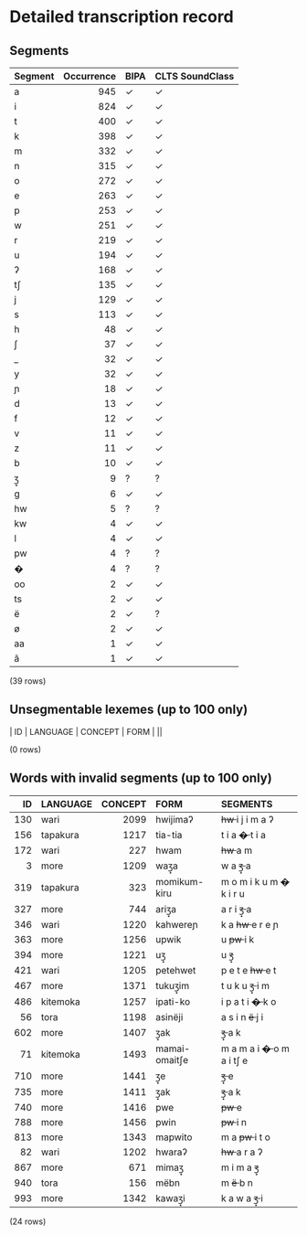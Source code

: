 
# Detailed transcription record

## Segments

| Segment | Occurrence | BIPA | CLTS SoundClass |
|:----------|-------------:|:-------|:------------------|
| a | 945 | ✓ | ✓ |
| i | 824 | ✓ | ✓ |
| t | 400 | ✓ | ✓ |
| k | 398 | ✓ | ✓ |
| m | 332 | ✓ | ✓ |
| n | 315 | ✓ | ✓ |
| o | 272 | ✓ | ✓ |
| e | 263 | ✓ | ✓ |
| p | 253 | ✓ | ✓ |
| w | 251 | ✓ | ✓ |
| r | 219 | ✓ | ✓ |
| u | 194 | ✓ | ✓ |
| ʔ | 168 | ✓ | ✓ |
| tʃ | 135 | ✓ | ✓ |
| j | 129 | ✓ | ✓ |
| s | 113 | ✓ | ✓ |
| h | 48 | ✓ | ✓ |
| ʃ | 37 | ✓ | ✓ |
| _ | 32 | ✓ | ✓ |
| y | 32 | ✓ | ✓ |
| ɲ | 18 | ✓ | ✓ |
| d | 13 | ✓ | ✓ |
| f | 12 | ✓ | ✓ |
| v | 11 | ✓ | ✓ |
| z | 11 | ✓ | ✓ |
| b | 10 | ✓ | ✓ |
| ʒ̟ | 9 | ? | ? |
| g | 6 | ✓ | ✓ |
| hw | 5 | ? | ? |
| kw | 4 | ✓ | ✓ |
| l | 4 | ✓ | ✓ |
| pw | 4 | ? | ? |
| � | 4 | ? | ? |
| oo | 2 | ✓ | ✓ |
| ts | 2 | ✓ | ✓ |
| ë | 2 | ✓ | ? |
| ø | 2 | ✓ | ✓ |
| aa | 1 | ✓ | ✓ |
| ã | 1 | ✓ | ✓ |

(39 rows)



## Unsegmentable lexemes (up to 100 only)

| ID | LANGUAGE | CONCEPT | FORM |
||

(0 rows)



## Words with invalid segments (up to 100 only)

| ID | LANGUAGE | CONCEPT | FORM | SEGMENTS |
|-----:|:-----------|----------:|:--------------|:----------------------------------|
| 130 | wari | 2099 | hwijimaʔ | <s> hw </s> i j i m a ʔ |
| 156 | tapakura | 1217 | tia-tia | t i a <s> � </s> t i a |
| 172 | wari | 227 | hwam | <s> hw </s> a m |
| 3 | more | 1209 | waʒ̟a | w a <s> ʒ̟ </s> a |
| 319 | tapakura | 323 | momikum-kiru | m o m i k u m <s> � </s> k i r u |
| 327 | more | 744 | ariʒ̟a | a r i <s> ʒ̟ </s> a |
| 346 | wari | 1220 | kahwereɲ | k a <s> hw </s> e r e ɲ |
| 363 | more | 1256 | upwik | u <s> pw </s> i k |
| 394 | more | 1221 | uʒ̟ | u <s> ʒ̟ </s> |
| 421 | wari | 1205 | petehwet | p e t e <s> hw </s> e t |
| 467 | more | 1371 | tukuʒ̟im | t u k u <s> ʒ̟ </s> i m |
| 486 | kitemoka | 1257 | ipati-ko | i p a t i <s> � </s> k o |
| 56 | tora | 1198 | asinëji | a s i n <s> ë </s> j i |
| 602 | more | 1407 | ʒ̟ak | <s> ʒ̟ </s> a k |
| 71 | kitemoka | 1493 | mamai-omaitʃe | m a m a i <s> � </s> o m a i tʃ e |
| 710 | more | 1441 | ʒ̟e | <s> ʒ̟ </s> e |
| 735 | more | 1411 | ʒ̟ak | <s> ʒ̟ </s> a k |
| 740 | more | 1416 | pwe | <s> pw </s> e |
| 788 | more | 1456 | pwin | <s> pw </s> i n |
| 813 | more | 1343 | mapwito | m a <s> pw </s> i t o |
| 82 | wari | 1202 | hwaraʔ | <s> hw </s> a r a ʔ |
| 867 | more | 671 | mimaʒ̟ | m i m a <s> ʒ̟ </s> |
| 940 | tora | 156 | mëbn | m <s> ë </s> b n |
| 993 | more | 1342 | kawaʒ̟i | k a w a <s> ʒ̟ </s> i |

(24 rows)


